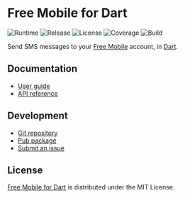 # Free Mobile for Dart
![Runtime](https://img.shields.io/badge/dart-%3E%3D2.0-brightgreen.svg) ![Release](https://img.shields.io/pub/v/free_mobile.svg) ![License](https://img.shields.io/badge/license-MIT-blue.svg) ![Coverage](https://coveralls.io/repos/github/cedx/free-mobile.dart/badge.svg) ![Build](https://travis-ci.com/cedx/free-mobile.dart.svg)

Send SMS messages to your [Free Mobile](http://mobile.free.fr) account, in [Dart](https://www.dartlang.org).

## Documentation
- [User guide](https://dev.belin.io/free-mobile.dart)
- [API reference](https://dev.belin.io/free-mobile.dart/api)

## Development
- [Git repository](https://git.belin.io/cedx/free-mobile.dart)
- [Pub package](https://pub.dartlang.org/packages/free_mobile)
- [Submit an issue](https://github.com/cedx/free-mobile.dart/issues)

## License
[Free Mobile for Dart](https://dev.belin.io/free-mobile.dart) is distributed under the MIT License.
